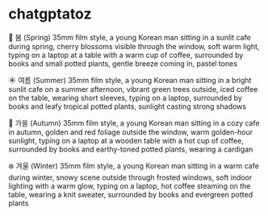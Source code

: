 # chatgptatoz

🌸 봄 (Spring)
35mm film style, a young Korean man sitting in a sunlit cafe during spring, cherry blossoms visible through the window, soft warm light, typing on a laptop at a table with a warm cup of coffee, surrounded by books and small potted plants, gentle breeze coming in, pastel tones

☀️ 여름 (Summer)
35mm film style, a young Korean man sitting in a bright sunlit cafe on a summer afternoon, vibrant green trees outside, iced coffee on the table, wearing short sleeves, typing on a laptop, surrounded by books and leafy tropical potted plants, sunlight casting strong shadows

🍁 가을 (Autumn)
35mm film style, a young Korean man sitting in a cozy cafe in autumn, golden and red foliage outside the window, warm golden-hour sunlight, typing on a laptop at a wooden table with a hot cup of coffee, surrounded by books and earthy-toned potted plants, wearing a cardigan

❄️ 겨울 (Winter)
35mm film style, a young Korean man sitting in a warm cafe during winter, snowy scene outside through frosted windows, soft indoor lighting with a warm glow, typing on a laptop, hot coffee steaming on the table, wearing a knit sweater, surrounded by books and evergreen potted plants
